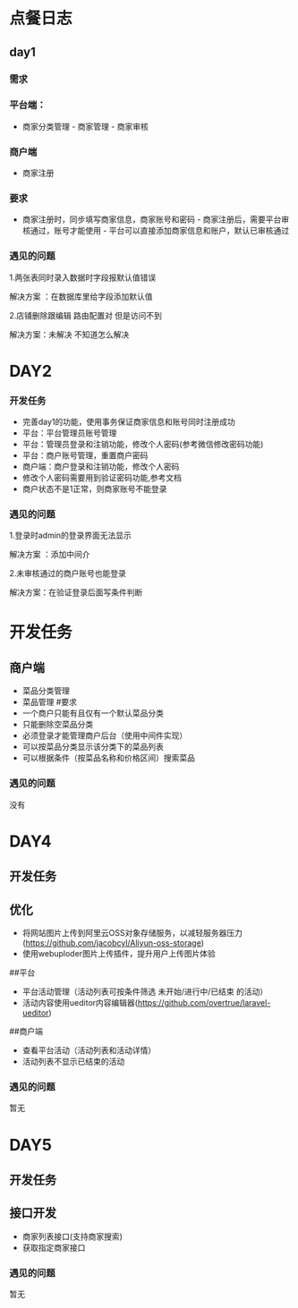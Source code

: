 # 点餐日志

## day1

### 需求

### 平台端：

- 商家分类管理 - 商家管理 - 商家审核

### 商户端

- 商家注册

### 要求

- 商家注册时，同步填写商家信息，商家账号和密码 - 商家注册后，需要平台审核通过，账号才能使用 - 平台可以直接添加商家信息和账户，默认已审核通过

### 遇见的问题

1.两张表同时录入数据时字段报默认值错误

解决方案 ：在数据库里给字段添加默认值

2.店铺删除跟编辑 路由配置对 但是访问不到

解决方案：未解决 不知道怎么解决


# DAY2
### 开发任务
- 完善day1的功能，使用事务保证商家信息和账号同时注册成功
- 平台：平台管理员账号管理
- 平台：管理员登录和注销功能，修改个人密码(参考微信修改密码功能)
- 平台：商户账号管理，重置商户密码
- 商户端：商户登录和注销功能，修改个人密码
- 修改个人密码需要用到验证密码功能,参考文档
- 商户状态不是1正常，则商家账号不能登录

### 遇见的问题

1.登录时admin的登录界面无法显示

解决方案 ：添加中间介

2.未审核通过的商户账号也能登录

解决方案：在验证登录后面写条件判断

# 开发任务
## 商户端 
- 菜品分类管理 
- 菜品管理 
#要求 
- 一个商户只能有且仅有一个默认菜品分类 
- 只能删除空菜品分类 
- 必须登录才能管理商户后台（使用中间件实现） 
- 可以按菜品分类显示该分类下的菜品列表 
- 可以根据条件（按菜品名称和价格区间）搜索菜品

### 遇见的问题
没有


# DAY4
## 开发任务
## 优化 
- 将网站图片上传到阿里云OSS对象存储服务，以减轻服务器压力(https://github.com/jacobcyl/Aliyun-oss-storage) 
- 使用webuploder图片上传插件，提升用户上传图片体验

##平台 
- 平台活动管理（活动列表可按条件筛选 未开始/进行中/已结束 的活动） 
- 活动内容使用ueditor内容编辑器(https://github.com/overtrue/laravel-ueditor)

##商户端 
- 查看平台活动（活动列表和活动详情） 
- 活动列表不显示已结束的活动

### 遇见的问题
暂无

# DAY5
## 开发任务
## 接口开发 
- 商家列表接口(支持商家搜索) 
- 获取指定商家接口

### 遇见的问题
暂无
